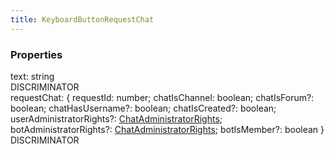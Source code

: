 ```yaml
---
title: KeyboardButtonRequestChat
---
```


### Properties

<div class="flex flex-col gap-3"><div><div class="flex gap-2"><div class="font-mono"><span class="font-bold">text</span><span class="opacity-50">:</span> <span>string</span></div><div class="flex items-center"><div class="bg-dbt px-1.5 rounded-md select-none text-fgt text-[10px]">DISCRIMINATOR</div></div></div></div><div><div class="flex gap-2"><div class="font-mono"><span class="font-bold">requestChat</span><span class="opacity-50">:</span> <span class="font-mono">{ <span class="font-bold">requestId</span><span class="opacity-50">:</span> <span>number</span><span class="opacity-50">;</span> <span class="font-bold">chatIsChannel</span><span class="opacity-50">:</span> <span>boolean</span><span class="opacity-50">;</span> <span class="font-bold">chatIsForum</span><span class="opacity-50"><span title="Optional" class="cursor-help">?</span>:</span> <span>boolean</span><span class="opacity-50">;</span> <span class="font-bold">chatHasUsername</span><span class="opacity-50"><span title="Optional" class="cursor-help">?</span>:</span> <span>boolean</span><span class="opacity-50">;</span> <span class="font-bold">chatIsCreated</span><span class="opacity-50"><span title="Optional" class="cursor-help">?</span>:</span> <span>boolean</span><span class="opacity-50">;</span> <span class="font-bold">userAdministratorRights</span><span class="opacity-50"><span title="Optional" class="cursor-help">?</span>:</span> <a href="/gh/types/chatadministratorrights"  >ChatAdministratorRights</a><span class="opacity-50">;</span> <span class="font-bold">botAdministratorRights</span><span class="opacity-50"><span title="Optional" class="cursor-help">?</span>:</span> <a href="/gh/types/chatadministratorrights"  >ChatAdministratorRights</a><span class="opacity-50">;</span> <span class="font-bold">botIsMember</span><span class="opacity-50"><span title="Optional" class="cursor-help">?</span>:</span> <span>boolean</span> }</span></div><div class="flex items-center"><div class="bg-dbt px-1.5 rounded-md select-none text-fgt text-[10px]">DISCRIMINATOR</div></div></div></div></div>

